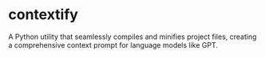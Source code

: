 # contextify

A Python utility that seamlessly compiles and minifies project files, creating a comprehensive context prompt for
language models like GPT.
